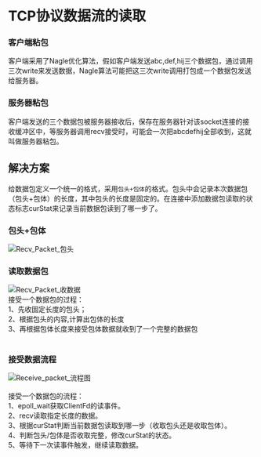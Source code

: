 # TCP协议数据流的读取
### 客户端粘包
客户端采用了Nagle优化算法，假如客户端发送abc,def,hij三个数据包，通过调用三次write来发送数据，Nagle算法可能把这三次write调用打包成一个数据包发送给服务器。
### 服务器粘包
客户端发送的三个数据包被服务器接收后，保存在服务器针对该socket连接的接收缓冲区中，等服务器调用recv接受时，可能会一次把abcdefhij全部收到，这就叫做服务器粘包。
## 解决方案
给数据包定义一个统一的格式，采用`包头+包体`的格式。包头中会记录本次数据包（包头+包体）的长度，其中包头的长度是固定的。在连接中添加数据包读取的状态标志curStat来记录当前数据包读到了哪一步了。
### 包头+包体
![Recv_Packet_包头](https://user-images.githubusercontent.com/91582638/136179453-d88f2cb5-a13f-4cef-aff2-2c1c45af4a24.png)
### 读取数据包
![Recv_Packet_收数据](https://user-images.githubusercontent.com/91582638/136180770-59242eeb-6aae-4a4c-acb3-1172b681e73b.png)
<br/>接受一个数据包的过程：<br/>
1、先收固定长度的包头；<br/>
2、根据包头的内容,计算出包体的长度<br/>
3、再根据包体长度来接受包体数据就收到了一个完整的数据包<br/><br/>
### 接受数据流程
![Receive_packet_流程图](https://user-images.githubusercontent.com/91582638/136181241-718f6711-8fdb-4540-a3ea-338a855b51c5.png)
<br/><br/>
接受一个数据包的流程：<br/>
1、epoll_wait获取ClientFd的读事件。<br/>
2、recv读取指定长度的数据。<br/>
3、根据curStat判断当前数据包读取到哪一步（收取包头还是收取包体）。<br/>
4、判断包头/包体是否收取完整，修改curStat的状态。<br/>
5、等待下一次读事件触发，继续读取数据。<br/>
